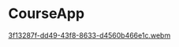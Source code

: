 # CourseApp
[3f13287f-dd49-43f8-8633-d4560b466e1c.webm](https://user-images.githubusercontent.com/81297977/218338094-bb90934e-16fa-437c-9c11-a998a4cea863.webm)
